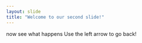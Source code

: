 ```yaml
---
layout: slide
title: "Welcome to our second slide!"
---
```

now see what happens
Use the left arrow to go back!
